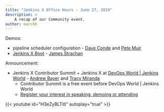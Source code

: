 ```yaml
---
title: "Jenkins X Office Hours - June 27, 2019"
description: >
    A recap of our Community event.
author: marckK
---
```


Demos:

- pipeline scheduler configuration - [Dave Conde](https://twitter.com/davidconde) and [Pete Muir](https://twitter.com/plmuir)
- [Jenkins X Boot](/getting-started/boot/) - [James Strachan](https://twitter.com/jstrachan)

Announcement:

- Jenkins X Contributor Summit + Jenkins X at [DevOps World | Jenkins World](https://www.cloudbees.com/devops-world/san-francisco) - [Andrew Bayer](https://twitter.com/abayer) and [Tracy Miranda](https://twitter.com/tracymiranda)
    - Contributor Summit is a free event before DevOps World | Jenkins World
    - [Register your interest in speaking, demoing or attending](https://docs.google.com/forms/d/e/1FAIpQLSdLzCFszB35RnQksHClOpweQzaVfxw1_JvTiIqmeytbGqyCHQ/viewform)



 {{< youtube id="H3eZyBLTitI" autoplay="true" >}}
